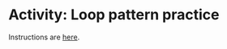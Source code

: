 # Activity: Loop pattern practice

Instructions are [here](https://docs.google.com/document/d/1bgfI0sl7by5a3U3Q1owjGynTqLquTXZWnH3_X3mq2iY/edit?usp=sharing).
